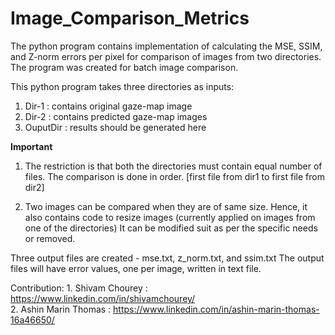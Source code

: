 # Image_Comparison_Metrics

The python program contains implementation of calculating the MSE, SSIM, and Z-norm errors per pixel for comparison of images from two directories.
The program was created for batch image comparison.

This python program takes three directories as inputs: 
1. Dir-1 : contains original gaze-map image
2. Dir-2 : contains predicted gaze-map images
3. OuputDir : results should be generated here

**Important** 
1. The restriction is that both the directories must contain equal number of files.
   The comparison is done in order. [first file from dir1 to first file from dir2] 

2. Two images can be compared when they are of same size.
   Hence, it also contains code to resize images (currently applied on images from one of the directories) 
   It can be modified suit as per the specific needs or removed.  

Three output files are created - mse.txt, z_norm.txt, and ssim.txt
The output files will have error values, one per image, written in text file.

Contribution: 1. Shivam Chourey : https://www.linkedin.com/in/shivamchourey/  \
              2. Ashin Marin Thomas : https://www.linkedin.com/in/ashin-marin-thomas-16a46650/

